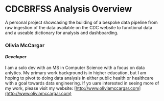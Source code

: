 

# CDCBRFSS Analysis Overview

A personal project showcasing the building of a bespoke data pipeline from raw ingestion of the data available on the CDC website to functional data and a useable dictionary for analysis and dashboarding.

### Olivia McCargar
#### *Developer*

I am a solo dev with an MS in Computer Science with a focus on data anlytics. My primary work background is in higher education, but I am hoping to pivot to doing data analysis in either public health or healthcare with a goal towards data engineering. If yo uare interested in seeing more of my work, please visit my website: [http://www.oliviamccargar.com](http://www.oliviamccargar.com)